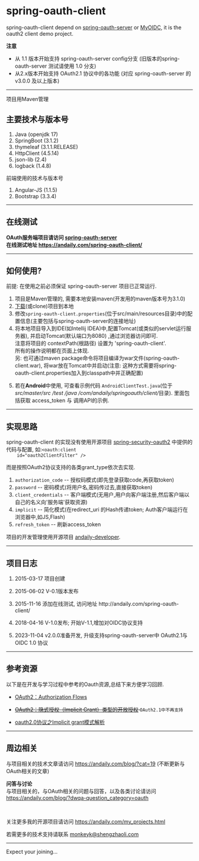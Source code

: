 # spring-oauth-client

<div>
  spring-oauth-client depend on <a href="https://gitee.com/shengzhao/spring-oauth-server">spring-oauth-server</a> or <a href="https://gitee.com/mkk/MyOIDC">MyOIDC</a>,
  it is the oauth2 client demo project.
</div>

<strong>注意</strong>  

- 从 1.1 版本开始支持 spring-oauth-server  config分支 (旧版本的spring-oauth-server 测试请使用 1.0 分支)
- 从2.x版本开始支持 OAuth2.1 协议中的各功能  (对应 spring-oauth-server 的 v3.0.0 及以上版本)

<hr/>


项目用Maven管理


## 主要技术与版本号

<ol>
     <li>Java (openjdk 17)</li>
     <li>SpringBoot (3.1.2)</li>
     <li>thymeleaf (3.1.1.RELEASE)</li>
     <li>HttpClient (4.5.14)</li>
     <li>json-lib (2.4)</li>
     <li>logback (1.4.8)</li>
</ol>
前端使用的技术与版本号
<ol>
    <li>Angular-JS (1.1.5)</li>
    <li>Bootstrap (3.3.4)</li>
</ol>
<hr/>

## 在线测试
<strong>
    OAuth服务端项目请访问 <a href="https://gitee.com/shengzhao/spring-oauth-server">spring-oauth-server</a>
</strong>
<br/>
<strong>
    在线测试地址 <a href="https://andaily.com/spring-oauth-client/">https://andaily.com/spring-oauth-client/</a>
</strong>

<hr/>

## 如何使用?

前提: 在使用之前必须保证 spring-oauth-server 项目已正常运行.
<ol>
    <li>
        项目是Maven管理的, 需要本地安装maven(开发用的maven版本号为3.1.0)
    </li>
    <li>
        <a href="http://git.oschina.net/mkk/spring-oauth-client/repository/archive?ref=master">下载</a>(或clone)项目到本地
    </li>
    <li>
        修改<code>spring-oauth-client.properties</code>(位于src/main/resources目录)中的配置信息(主要包括与spring-oauth-server的连接地址)
    </li>
    <li>
        将本地项目导入到IDE(如Intellij IDEA)中,配置Tomcat(或类似的servlet运行服务器), 并启动Tomcat(默认端口为8080) ,通过浏览器访问即可.
        <br/>
        注意将项目的 contextPath(根路径) 设置为 'spring-oauth-client'.
        <br/>
        所有的操作说明都在页面上体现.
        <br/>
           另: 也可通过maven package命令将项目编译为war文件(spring-oauth-client.war),
                 将war放在Tomcat中并启动(注意: 这种方式需要将spring-oauth-client.properties加入到classpath中并正确配置)
    </li>
    <li>
        <p>
            若在<strong>Android</strong>中使用, 可查看示例代码 <code>AndroidClientTest.java</code>(位于<em> src/master/src /test /java /com/andaily/springoauth/client/</em>目录).
            里面包括获取 access_token 与 调用API的示例.
        </p>
    </li>
</ol>



<hr/>

## 实现思路

<p>
    spring-oauth-client 的实现没有使用开源项目 <a
        href="https://github.com/spring-projects/spring-security-oauth/tree/master/spring-security-oauth2"
        target="_blank">spring-security-oauth2</a> 中提供的代码与配置, 如:<code>&lt;oauth:client
    id="oauth2ClientFilter" /&gt;</code>
</p>
<div>
    而是按照OAuth2协议支持的各类grant_type依次去实现.
    <br/>
    <ol>
        <li><code>authorization_code</code> -- 授权码模式(即先登录获取code,再获取token)</li>
        <li><code>password</code> -- 密码模式(将用户名,密码传过去,直接获取token)</li>
        <li><code>client_credentials</code> -- 客户端模式(无用户,用户向客户端注册,然后客户端以自己的名义向'服务端'获取资源)</li>
        <li><code>implicit</code> -- 简化模式(在redirect_uri 的Hash传递token; Auth客户端运行在浏览器中,如JS,Flash)</li>
        <li><code>refresh_token</code> -- 刷新access_token</li>
    </ol>

</div>


<p>
    项目的开发管理使用开源项目 <a href="http://git.oschina.net/mkk/andaily-developer">andaily-developer</a>.
</p>
<hr/>

## 项目日志

<ol>
    <li>
        <p>2015-03-17    项目创建</p>
    </li>
    <li>
        <p>2015-06-02    V-0.1版本发布</p>
    </li>
    <li>
        <p>2015-11-16    添加在线测试, 访问地址 http://andaily.com/spring-oauth-client/ </p>
    </li>
    <li>
        <p>2018-04-16    V-1.0发布; 开始V-1.1,增加对OIDC协议支持 </p>
    </li>   
<li>
        <p>2023-11-04    v2.0.0准备开发, 升级支持spring-oauth-server中 OAuth2.1与OIDC 1.0 协议 </p>
    </li>
</ol>


<hr/>

## 参考资源

以下是在开发与学习过程中参考的Oauth资源,总结下来方便学习回顾.
<ul>
    <li><p>
        <a href="http://www.dannysite.com/blog/176/">OAuth2：Authorization Flows</a>
    </p></li>
    <li><del>
        <a href="http://www.dannysite.com/blog/178/">OAuth2：隐式授权（Implicit Grant）类型的开放授权</a>
    </del> <code>OAuth2.1中不再支持</code></li>
    <li><p>
        <a href="http://www.tuicool.com/articles/QrUVvuf">oauth2.0协议之Implicit grant模式解析</a>
    </p></li>
</ul>


<hr/>

## 周边相关

<div>
    与项目相关的技术文章请访问 <a href="https://andaily.com/blog/?cat=19">https://andaily.com/blog/?cat=19</a> (不断更新与OAuth相关的文章)
</div>
<p>
    <strong>问答与讨论</strong>
    <br/>
    与项目相关的，与OAuth相关的问题与回答，以及各类讨论请访问<br/>
    <a href="https://andaily.com/blog/?dwqa-question_category=oauth">https://andaily.com/blog/?dwqa-question_category=oauth</a>
</p>

<br/>
<p>
 关注更多我的开源项目请访问 <a href="https://andaily.com/my_projects.html">https://andaily.com/my_projects.html</a>
</p>
<p>
 若需更多的技术支持请联系 <a href="mailto:monkeyk@shengzhaoli.com">monkeyk@shengzhaoli.com</a>
</p>

<hr/>
<div>
  Expect your joining...
</div>